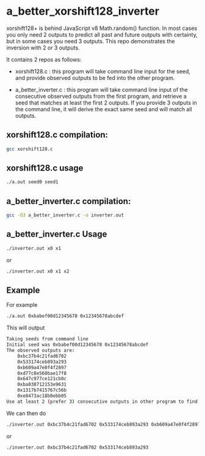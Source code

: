 # a_better_xorshift128_inverter
xorshift128+ is behind JavaScript v8 Math.random() function.
In most cases you only need 2 outputs to predict all past and future outputs with certainty,
but in some cases you need 3 outputs.
This repo demonstrates the inversion with 2 or 3 outputs.

It contains 2 repos as follows:

- xorshift128.c : this program will take command line input for the seed, and provide observed outputs
to be fed into the other program.

- a_better_inverter.c : this program will take command line input of the consecutive observed outputs
from the first program, and retrieve a seed that matches at least the first 2 outputs.  If you
provide 3 outputs in the command line, it will derive the exact same seed and will match all outputs.


## xorshift128.c compilation:

```bash
gcc xorshift128.c
```

## xorshift128.c usage

```bash
./a.out seed0 seed1
```

## a_better_inverter.c compilation:


```bash
gcc -O3 a_better_inverter.c -o inverter.out
```

## a_better_inverter.c Usage

```bash
./inverter.out x0 x1 
```

or

```bash
./inverter.out x0 x1 x2
```

## Example
For example
```bash
./a.out 0xbabef00d12345678 0x12345678abcdef
```

This will output

```bash
Taking seeds from command line
Initial seed was 0xbabef00d12345678 0x12345678abcdef
The observed outputs are:
	0xbc37b4c21fad6702
	0x533174ceb893a293
	0xb609a47e0f4f2897
	0xd77c8e560bae17f8
	0x647c977ce121cb0c
	0xba038712153e9631
	0x1317b7415767c56b
	0xe8473ac18b0ebb05
Use at least 2 (prefer 3) consecutive outputs in other program to find initial seed
```

We can then do

```bash
./inverter.out 0xbc37b4c21fad6702 0x533174ceb893a293 0xb609a47e0f4f2897
```

or 

```bash
./inverter.out 0xbc37b4c21fad6702 0x533174ceb893a293
```


